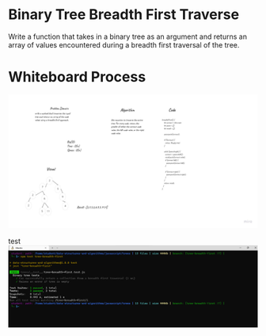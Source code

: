 # Binary Tree Breadth First Traverse
Write a function that takes in a binary tree as an argument and returns an array of values encountered during a breadth first traversal of the tree.

# Whiteboard Process

![image](./breadthboard.png)


test 
![image](./breadthtest.png)